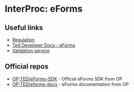 # InterProc: eForms


## Useful links

* [Regulation](https://ec.europa.eu/docsroom/documents/43488)
* [Ted Developer Docs - eForms](https://docs.ted.europa.eu/eforms/0.4.0/)
* [Validation service](https://anskaffelser.dev/service/validator/)


## Official repos

* [OP-TED/eForms-SDK](https://github.com/OP-TED/eForms-SDK) - Official eForms SDK from OP
* [OP-TED/eforms-docs](https://github.com/OP-TED/eforms-docs) - eForms documentation from OP
